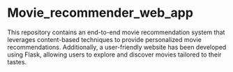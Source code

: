 # Movie_recommender_web_app
This repository contains an end-to-end movie recommendation system that leverages content-based techniques to provide personalized movie recommendations. Additionally, a user-friendly website has been developed using Flask, allowing users to explore and discover movies tailored to their tastes.
